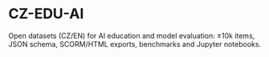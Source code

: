 # CZ-EDU-AI
Open datasets (CZ/EN) for AI education and model evaluation: ≥10k items, JSON schema, SCORM/HTML exports, benchmarks and Jupyter notebooks.
